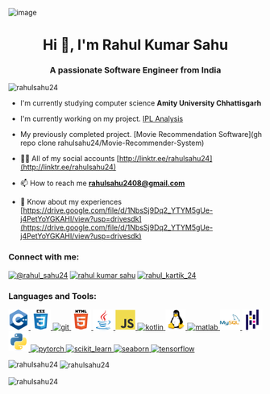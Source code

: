 ![image](https://github.com/rahulsahu24/rahulsahu24/assets/142143364/4cf375d9-57c1-450f-be38-3750a4e51b32)

<h1 align="center">Hi 👋, I'm Rahul Kumar Sahu</h1>
<h3 align="center">A passionate Software Engineer from India</h3>


<p align="left"> <img src="https://komarev.com/ghpvc/?username=rahulsahu24&label=Profile%20views&color=0e75b6&style=flat" alt="rahulsahu24" /> </p>

- I'm currently studying computer science **Amity University Chhattisgarh**

- I'm currently working on my project. [IPL Analysis](https://drive.google.com/file/d/1NA71rdKOZ8JiZkih-M6Nfo-b65iA0M1t/view?usp=drivesdk)

- My previously completed project. [Movie Recommendation Software](gh repo clone rahulsahu24/Movie-Recommender-System)

- 👨‍💻 All of my social accounts [http://linktr.ee/rahulsahu24](http://linktr.ee/rahulsahu24)

- 📫 How to reach me **rahulsahu2408@gmail.com**

- 📄 Know about my experiences [https://drive.google.com/file/d/1NbsSj9Dq2_YTYM5gUe-j4PetYoYGKAHI/view?usp=drivesdk](https://drive.google.com/file/d/1NbsSj9Dq2_YTYM5gUe-j4PetYoYGKAHI/view?usp=drivesdk)

<h3 align="left">Connect with me:</h3>
<p align="left">
<a href="https://twitter.com/@rahul_sahu24" target="blank"><img align="center" src="https://raw.githubusercontent.com/rahuldkjain/github-profile-readme-generator/master/src/images/icons/Social/twitter.svg" alt="@rahul_sahu24" height="30" width="40" /></a>
<a href="https://linkedin.com/in/rahul kumar sahu" target="blank"><img align="center" src="https://raw.githubusercontent.com/rahuldkjain/github-profile-readme-generator/master/src/images/icons/Social/linked-in-alt.svg" alt="rahul kumar sahu" height="30" width="40" /></a>
<a href="https://instagram.com/rahul_kartik_24" target="blank"><img align="center" src="https://raw.githubusercontent.com/rahuldkjain/github-profile-readme-generator/master/src/images/icons/Social/instagram.svg" alt="rahul_kartik_24" height="30" width="40" /></a>
</p>

<h3 align="left">Languages and Tools:</h3>
<p align="left"> <a href="https://www.w3schools.com/cpp/" target="_blank" rel="noreferrer"> <img src="https://raw.githubusercontent.com/devicons/devicon/master/icons/cplusplus/cplusplus-original.svg" alt="cplusplus" width="40" height="40"/> </a> <a href="https://www.w3schools.com/css/" target="_blank" rel="noreferrer"> <img src="https://raw.githubusercontent.com/devicons/devicon/master/icons/css3/css3-original-wordmark.svg" alt="css3" width="40" height="40"/> </a> <a href="https://git-scm.com/" target="_blank" rel="noreferrer"> <img src="https://www.vectorlogo.zone/logos/git-scm/git-scm-icon.svg" alt="git" width="40" height="40"/> </a> <a href="https://www.w3.org/html/" target="_blank" rel="noreferrer"> <img src="https://raw.githubusercontent.com/devicons/devicon/master/icons/html5/html5-original-wordmark.svg" alt="html5" width="40" height="40"/> </a> <a href="https://www.java.com" target="_blank" rel="noreferrer"> <img src="https://raw.githubusercontent.com/devicons/devicon/master/icons/java/java-original.svg" alt="java" width="40" height="40"/> </a> <a href="https://developer.mozilla.org/en-US/docs/Web/JavaScript" target="_blank" rel="noreferrer"> <img src="https://raw.githubusercontent.com/devicons/devicon/master/icons/javascript/javascript-original.svg" alt="javascript" width="40" height="40"/> </a> <a href="https://kotlinlang.org" target="_blank" rel="noreferrer"> <img src="https://www.vectorlogo.zone/logos/kotlinlang/kotlinlang-icon.svg" alt="kotlin" width="40" height="40"/> </a> <a href="https://www.linux.org/" target="_blank" rel="noreferrer"> <img src="https://raw.githubusercontent.com/devicons/devicon/master/icons/linux/linux-original.svg" alt="linux" width="40" height="40"/> </a> <a href="https://www.mathworks.com/" target="_blank" rel="noreferrer"> <img src="https://upload.wikimedia.org/wikipedia/commons/2/21/Matlab_Logo.png" alt="matlab" width="40" height="40"/> </a> <a href="https://www.mysql.com/" target="_blank" rel="noreferrer"> <img src="https://raw.githubusercontent.com/devicons/devicon/master/icons/mysql/mysql-original-wordmark.svg" alt="mysql" width="40" height="40"/> </a> <a href="https://pandas.pydata.org/" target="_blank" rel="noreferrer"> <img src="https://raw.githubusercontent.com/devicons/devicon/2ae2a900d2f041da66e950e4d48052658d850630/icons/pandas/pandas-original.svg" alt="pandas" width="40" height="40"/> </a> <a href="https://www.python.org" target="_blank" rel="noreferrer"> <img src="https://raw.githubusercontent.com/devicons/devicon/master/icons/python/python-original.svg" alt="python" width="40" height="40"/> </a> <a href="https://pytorch.org/" target="_blank" rel="noreferrer"> <img src="https://www.vectorlogo.zone/logos/pytorch/pytorch-icon.svg" alt="pytorch" width="40" height="40"/> </a> <a href="https://scikit-learn.org/" target="_blank" rel="noreferrer"> <img src="https://upload.wikimedia.org/wikipedia/commons/0/05/Scikit_learn_logo_small.svg" alt="scikit_learn" width="40" height="40"/> </a> <a href="https://seaborn.pydata.org/" target="_blank" rel="noreferrer"> <img src="https://seaborn.pydata.org/_images/logo-mark-lightbg.svg" alt="seaborn" width="40" height="40"/> </a> <a href="https://www.tensorflow.org" target="_blank" rel="noreferrer"> <img src="https://www.vectorlogo.zone/logos/tensorflow/tensorflow-icon.svg" alt="tensorflow" width="40" height="40"/> </a> </p>

<p><img align="left" src="https://github-readme-stats.vercel.app/api/top-langs?username=rahulsahu24&show_icons=true&locale=en&layout=compact" alt="rahulsahu24" /></p>

<p>&nbsp;<img align="center" src="https://github-readme-stats.vercel.app/api?username=rahulsahu24&show_icons=true&locale=en" alt="rahulsahu24" /></p>

<p><img align="center" src="https://github-readme-streak-stats.herokuapp.com/?user=rahulsahu24&" alt="rahulsahu24" /></p>
